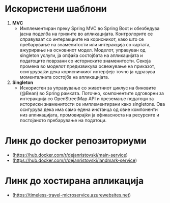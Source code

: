 # Искористени шаблони
1. **MVC**
   - Имплементиран преку Spring MVC во Spring Boot и обезбедува јасна поделба на грижите во апликацијата. Контролорите се справуваат со интеракциите на корисникот, како што се пребарување на знаменитости или интеракција со картата, ажурирање на основниот модел. Моделот, управуван од singleton услуги, ја опфаќа состојбата на апликацијата и податоците поврзани со историските знаменитости. Секоја промена во моделот предизвикува освежување на приказот, осигурувајќи дека корисничкиот интерфејс точно ја одразува моменталната состојба на апликацијата.
2. **Singleton**
   - Искористен за управување со животниот циклус на биновите (@Bean) во Spring рамката. Поточно, компонентите одговорни за интеракција со OpenStreetMap API и преземање податоци за историски знаменитости се имплементирани како singletons. Ова осигурува дека има само едена инстанца од овие компоненти низ апликацијата, промовирајќи ја ефикасноста на ресурсите и постојаното пребарување на податоци. 
# Линк до docker репозиториуми
- (https://hub.docker.com/r/dejanristovski/main-service)
- (https://hub.docker.com/r/dejanristovski/landmark-service)
# Линк до хостирана апликација
- (https://timeless-travel-microservice.azurewebsites.net)
